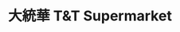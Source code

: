 ---
title: "大統華 T&T Supermarket"
url: /richmond/da-tong-hua-tandt-supermarket/
shop: supermarket
---
